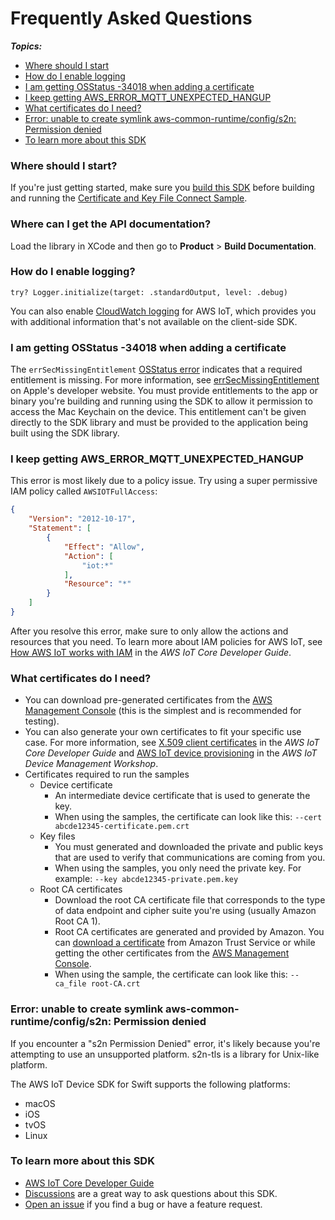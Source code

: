 # Frequently Asked Questions

*__Topics:__*
* [Where should I start](#where-should-i-start)
* [How do I enable logging](#how-do-i-enable-logging)
* [I am getting OSStatus -34018 when adding a certificate](#i-am-getting-osstatus--34018-when-adding-a-certificate)
* [I keep getting AWS_ERROR_MQTT_UNEXPECTED_HANGUP](#i-keep-getting-aws_error_mqtt_unexpected_hangup)
* [What certificates do I need?](#what-certificates-do-i-need)
* [Error: unable to create symlink aws-common-runtime/config/s2n: Permission denied](#error-unable-to-create-symlink-aws-common-runtimeconfigs2n-Permission-denied)
* [To learn more about this SDK](#to-learn-more-about-this-sdk)

### Where should I start?

If you're just getting started, make sure you [build this SDK](https://github.com/aws/aws-iot-device-sdk-swift#build-the-library) before building and running the [Certificate and Key File Connect Sample](https://github.com/aws/aws-iot-device-sdk-swift/tree/main/Samples/Mqtt5ConnectionSamples/CertAndKeyFileConnect).

### Where can I get the API documentation?
Load the library in XCode and then go to **Product** > **Build Documentation**.

### How do I enable logging?

```
try? Logger.initialize(target: .standardOutput, level: .debug)
```
You can also enable [CloudWatch logging](https://docs.aws.amazon.com/iot/latest/developerguide/cloud-watch-logs.html) for AWS IoT, which provides you with additional information that's not available on the client-side SDK.

### I am getting OSStatus -34018 when adding a certificate

The `errSecMissingEntitlement` [OSStatus error](https://www.osstatus.com/search/results?platform=all&framework=all&search=-34018) indicates that a required entitlement is missing. For more information, see [errSecMissingEntitlement](https://developer.apple.com/documentation/security/errsecmissingentitlement) on Apple's developer website. You must provide entitlements to the app or binary you're building and running using the SDK to allow it permission to access the Mac Keychain on the device. This entitlement can't be given directly to the SDK library and must be provided to the application being built using the SDK library.


### I keep getting AWS_ERROR_MQTT_UNEXPECTED_HANGUP

This error is most likely due to a policy issue. Try using a super permissive IAM policy called `AWSIOTFullAccess`:

``` json
{
    "Version": "2012-10-17",
    "Statement": [
        {
            "Effect": "Allow",
            "Action": [
                "iot:*"
            ],
            "Resource": "*"
        }
    ]
}
```

After you resolve this error, make sure to only allow the actions and resources that you need. To learn more about IAM policies for AWS IoT, see [How AWS IoT works with IAM](https://docs.aws.amazon.com/iot/latest/developerguide/security_iam_service-with-iam.html) in the *AWS IoT Core Developer Guide*.

### What certificates do I need?

* You can download pre-generated certificates from the [AWS Management Console](https://console.aws.amazon.com/) (this is the simplest and is recommended for testing).
* You can also generate your own certificates to fit your specific use case. For more information, see [X.509 client certificates](https://docs.aws.amazon.com/iot/latest/developerguide/x509-client-certs.html) in the *AWS IoT Core Developer Guide* and [AWS IoT device provisioning](https://catalog.us-east-1.prod.workshops.aws/workshops/7c2b04e7-8051-4c71-bc8b-6d2d7ce32727/en-US/030-provisioning-options) in the *AWS IoT Device Management Workshop*.
* Certificates required to run the samples
    * Device certificate
        * An intermediate device certificate that is used to generate the key.
        * When using the samples, the certificate can look like this: `--cert abcde12345-certificate.pem.crt`
    * Key files
        * You must generated and downloaded the private and public keys that are used to verify that communications are coming from you.
        * When using the samples, you only need the private key. For example: `--key abcde12345-private.pem.key`
    * Root CA certificates
        * Download the root CA certificate file that corresponds to the type of data endpoint and cipher suite you're using (usually Amazon Root CA 1).
        * Root CA certificates are generated and provided by Amazon. You can [download a certificate](https://www.amazontrust.com/repository/) from Amazon Trust Service or while getting the other certificates from the [AWS Management Console](https://console.aws.amazon.com/).
        * When using the sample, the certificate can look like this: `--ca_file root-CA.crt`


### Error: unable to create symlink aws-common-runtime/config/s2n: Permission denied
If you encounter a "s2n Permission Denied" error, it's likely because you're attempting to use an unsupported platform. s2n-tls is a library for Unix-like platform.

The AWS IoT Device SDK for Swift supports the following platforms:
* macOS
* iOS
* tvOS
* Linux

### To learn more about this SDK

* [AWS IoT Core Developer Guide](https://docs.aws.amazon.com/iot/latest/developerguide/what-is-aws-iot.html)
* [Discussions](https://github.com/aws/aws-iot-device-sdk-swift/discussions) are a great way to ask questions about this SDK.
* [Open an issue](https://github.com/aws/aws-iot-device-sdk-swift/issues) if you find a bug or have a feature request.
